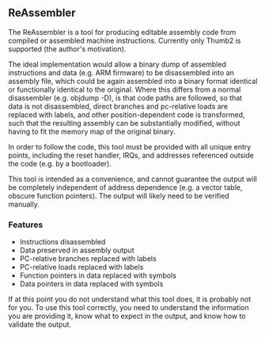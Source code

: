 ## ReAssembler

The ReAssembler is a tool for producing editable assembly code from compiled or assembled
machine instructions. Currently only Thumb2 is supported (the author's motivation).

The ideal implementation would allow a binary dump of assembled instructions and data
(e.g. ARM firmware) to be disassembled into an assembly file, which could be again assembled
into a binary format identical or functionally identical to the original. Where this differs
from a normal disassembler (e.g. objdump -D), is that code paths are followed, so that data
is not disassembled, direct branches and pc-relative loads are replaced with labels, and
other position-dependent code is transformed, such that the resulting assembly can be
substantially modified, without having to fit the memory map of the original binary.

In order to follow the code, this tool must be provided with all unique entry points,
including the reset handler, IRQs, and addresses referenced outside the code
(e.g. by a bootloader).

This tool is intended as a convenience, and cannot guarantee the output will be completely
independent of address dependence (e.g. a vector table, obscure function pointers).
The output will likely need to be verified manually.

### Features
- Instructions disassembled
- Data preserved in assembly output
- PC-relative branches replaced with labels
- PC-relative loads replaced with labels
- Function pointers in data replaced with symbols
- Data pointers in data replaced with symbols

If at this point you do not understand what this tool does, it is probably not for you.
To use this tool correctly, you need to understand the information you are providing it,
know what to expect in the output, and know how to validate the output.
